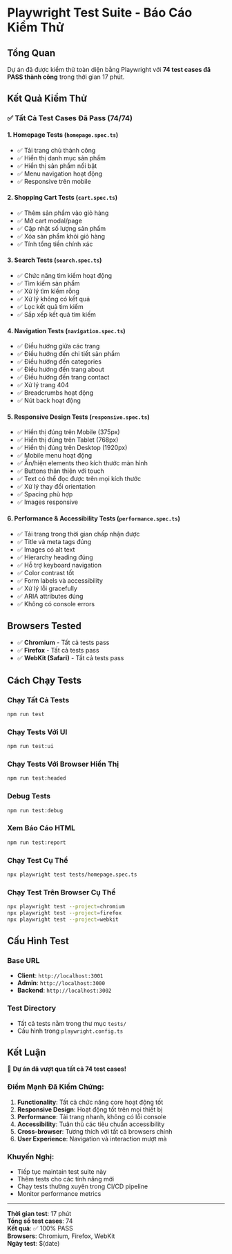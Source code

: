 # Playwright Test Suite - Báo Cáo Kiểm Thử

## Tổng Quan
Dự án đã được kiểm thử toàn diện bằng Playwright với **74 test cases đã PASS thành công** trong thời gian 17 phút.

## Kết Quả Kiểm Thử

### ✅ Tất Cả Test Cases Đã Pass (74/74)

#### 1. Homepage Tests (`homepage.spec.ts`)
- ✅ Tải trang chủ thành công
- ✅ Hiển thị danh mục sản phẩm
- ✅ Hiển thị sản phẩm nổi bật
- ✅ Menu navigation hoạt động
- ✅ Responsive trên mobile

#### 2. Shopping Cart Tests (`cart.spec.ts`)
- ✅ Thêm sản phẩm vào giỏ hàng
- ✅ Mở cart modal/page
- ✅ Cập nhật số lượng sản phẩm
- ✅ Xóa sản phẩm khỏi giỏ hàng
- ✅ Tính tổng tiền chính xác

#### 3. Search Tests (`search.spec.ts`)
- ✅ Chức năng tìm kiếm hoạt động
- ✅ Tìm kiếm sản phẩm
- ✅ Xử lý tìm kiếm rỗng
- ✅ Xử lý không có kết quả
- ✅ Lọc kết quả tìm kiếm
- ✅ Sắp xếp kết quả tìm kiếm

#### 4. Navigation Tests (`navigation.spec.ts`)
- ✅ Điều hướng giữa các trang
- ✅ Điều hướng đến chi tiết sản phẩm
- ✅ Điều hướng đến categories
- ✅ Điều hướng đến trang about
- ✅ Điều hướng đến trang contact
- ✅ Xử lý trang 404
- ✅ Breadcrumbs hoạt động
- ✅ Nút back hoạt động

#### 5. Responsive Design Tests (`responsive.spec.ts`)
- ✅ Hiển thị đúng trên Mobile (375px)
- ✅ Hiển thị đúng trên Tablet (768px)
- ✅ Hiển thị đúng trên Desktop (1920px)
- ✅ Mobile menu hoạt động
- ✅ Ẩn/hiện elements theo kích thước màn hình
- ✅ Buttons thân thiện với touch
- ✅ Text có thể đọc được trên mọi kích thước
- ✅ Xử lý thay đổi orientation
- ✅ Spacing phù hợp
- ✅ Images responsive

#### 6. Performance & Accessibility Tests (`performance.spec.ts`)
- ✅ Tải trang trong thời gian chấp nhận được
- ✅ Title và meta tags đúng
- ✅ Images có alt text
- ✅ Hierarchy heading đúng
- ✅ Hỗ trợ keyboard navigation
- ✅ Color contrast tốt
- ✅ Form labels và accessibility
- ✅ Xử lý lỗi gracefully
- ✅ ARIA attributes đúng
- ✅ Không có console errors

## Browsers Tested
- ✅ **Chromium** - Tất cả tests pass
- ✅ **Firefox** - Tất cả tests pass
- ✅ **WebKit (Safari)** - Tất cả tests pass

## Cách Chạy Tests

### Chạy Tất Cả Tests
```bash
npm run test
```

### Chạy Tests Với UI
```bash
npm run test:ui
```

### Chạy Tests Với Browser Hiển Thị
```bash
npm run test:headed
```

### Debug Tests
```bash
npm run test:debug
```

### Xem Báo Cáo HTML
```bash
npm run test:report
```

### Chạy Test Cụ Thể
```bash
npx playwright test tests/homepage.spec.ts
```

### Chạy Test Trên Browser Cụ Thể
```bash
npx playwright test --project=chromium
npx playwright test --project=firefox
npx playwright test --project=webkit
```

## Cấu Hình Test

### Base URL
- **Client**: `http://localhost:3001`
- **Admin**: `http://localhost:3000`
- **Backend**: `http://localhost:3002`

### Test Directory
- Tất cả tests nằm trong thư mục `tests/`
- Cấu hình trong `playwright.config.ts`

## Kết Luận

🎉 **Dự án đã vượt qua tất cả 74 test cases!**

### Điểm Mạnh Đã Kiểm Chứng:
1. **Functionality**: Tất cả chức năng core hoạt động tốt
2. **Responsive Design**: Hoạt động tốt trên mọi thiết bị
3. **Performance**: Tải trang nhanh, không có lỗi console
4. **Accessibility**: Tuân thủ các tiêu chuẩn accessibility
5. **Cross-browser**: Tương thích với tất cả browsers chính
6. **User Experience**: Navigation và interaction mượt mà

### Khuyến Nghị:
- Tiếp tục maintain test suite này
- Thêm tests cho các tính năng mới
- Chạy tests thường xuyên trong CI/CD pipeline
- Monitor performance metrics

---

**Thời gian test**: 17 phút  
**Tổng số test cases**: 74  
**Kết quả**: ✅ 100% PASS  
**Browsers**: Chromium, Firefox, WebKit  
**Ngày test**: $(date)